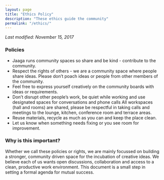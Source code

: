 ```yaml
---
layout: page
title: "Ethics Policy"
description: "These ethics guide the community"
permalink: "/ethics/"
---
```


_Last modified: November 15, 2017_


### Policies

- Jaaga runs community spaces so share and be kind - contribute to the community.
- Respect the rights of others - we are a community space where people share ideas. Please don’t poach ideas or people from other members of the community.
- Feel free to express yourself creatively on the community boards with ideas or requirements.
- Don’t disrupt other people’s work, be quiet while working and use designated spaces for conversations and phone calls  All workspaces (hall and rooms) are shared, please be respectful in taking calls and meetings to the lounge, kitchen, conference room and terrace areas.
- Reuse materials, recycle as much as you can and keep the place clean.
- Let us know when something needs fixing or you see room for improvement.

### Why is this important?

Whether we call these policies or rights, we are mainly focussed on building a stronger, community driven space for the incubation of creative ideas. We believe each of us wants open discussions, collaboration and access to a clean, productive work environment. This document is a small step in setting a formal agenda for mutual success.
